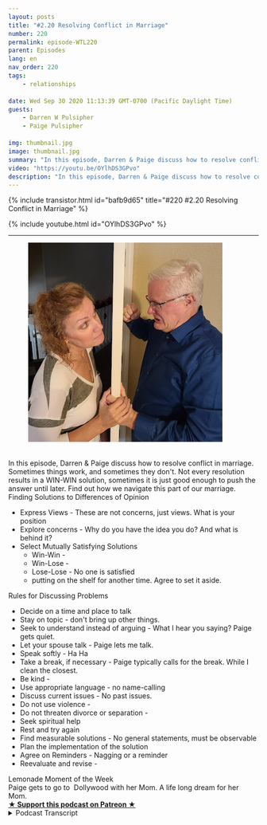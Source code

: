 ```yaml
---
layout: posts
title: "#2.20 Resolving Conflict in Marriage"
number: 220
permalink: episode-WTL220
parent: Episodes
lang: en
nav_order: 220
tags:
    - relationships

date: Wed Sep 30 2020 11:13:39 GMT-0700 (Pacific Daylight Time)
guests:
    - Darren W Pulsipher
    - Paige Pulsipher

img: thumbnail.jpg
image: thumbnail.jpg
summary: "In this episode, Darren & Paige discuss how to resolve conflict in marriage. Sometimes things work, and sometimes they don't. Not every resolution results in a WIN-WIN solution, sometimes it is just good enough to push the answer until later. Find out how we navigate this part of our marriage."
video: "https://youtu.be/OYlhDS3GPvo"
description: "In this episode, Darren & Paige discuss how to resolve conflict in marriage. Sometimes things work, and sometimes they don't. Not every resolution results in a WIN-WIN solution, sometimes it is just good enough to push the answer until later. Find out how we navigate this part of our marriage."
---
```


<div>
{% include transistor.html id="bafb9d65" title="#220 #2.20 Resolving Conflict in Marriage" %}

{% include youtube.html id="OYlhDS3GPvo" %}
</div>

---

<html><head></head><body><div><figure data-trix-attachment="{&quot;contentType&quot;:&quot;image&quot;,&quot;height&quot;:400,&quot;url&quot;:&quot;https://1.bp.blogspot.com/-iv4TBn9ejWQ/X3TJihGJa3I/AAAAAAAFU8I/YoubP-DavngMhQtx12EZ5HGdw7uHbYdBACNcBGAsYHQ/w391-h400/2020-09-30.jpg&quot;,&quot;width&quot;:391}" data-trix-content-type="image" class="attachment attachment--preview"><img src="./image0.jpg" width="391" height="400"><figcaption class="attachment__caption"></figcaption></figure></div><div><br></div><div>In this episode, Darren &amp; Paige discuss how to resolve conflict in marriage. Sometimes things work, and sometimes they don't. Not every resolution results in a WIN-WIN solution, sometimes it is just good enough to push the answer until later. Find out how we navigate this part of our marriage.</div><div>Finding Solutions to Differences of Opinion</div><ul><li>Express Views - These are not concerns, just views. What is your position</li><li>Explore concerns - Why do you have the idea you do? And what is behind it?</li><li>Select Mutually Satisfying Solutions&nbsp;<ul><li>Win-Win -&nbsp;</li><li>Win-Lose -&nbsp;</li><li>Lose-Lose - No one is satisfied</li><li>putting on the shelf for another time. Agree to set it aside.</li></ul></li></ul><div>Rules for Discussing Problems</div><ul><li>Decide on a time and place to talk</li><li>Stay on topic - don't bring up other things.</li><li>Seek to understand instead of arguing - What I hear you saying? Paige gets quiet.</li><li>Let your spouse talk - Paige lets me talk.</li><li>Speak softly - Ha Ha</li><li>Take a break, if necessary - Paige typically calls for the break. While I clean the closest.</li><li>Be kind -&nbsp;</li><li>Use appropriate language - no name-calling</li><li>Discuss current issues - No past issues.</li><li>Do not use violence -&nbsp;</li><li>Do not threaten divorce or separation -&nbsp;</li><li>Seek spiritual help</li><li>Rest and try again</li><li>Find measurable solutions - No general statements, must be observable</li><li>Plan the implementation of the solution</li><li>Agree on Reminders - Nagging or a reminder</li><li>Reevaluate and revise -</li></ul><div>Lemonade Moment of the Week</div><div>Paige gets to go to&nbsp; Dollywood with her Mom. A life long dream for her Mom.</div>
<strong>
  <a href="https://www.patreon.com/wheresthelemonade" target="_donate" rel="payment" title="★ Support this podcast on Patreon ★">★ Support this podcast on Patreon ★</a>
</strong></body></html>

<details>
<summary> Podcast Transcript </summary>

<p></p>

</details>
